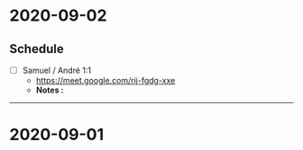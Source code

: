 # 2020-09-02

## Schedule

- [ ] Samuel / André 1:1
  - https://meet.google.com/rij-fgdg-xxe
  - **Notes :**

---

# 2020-09-01


